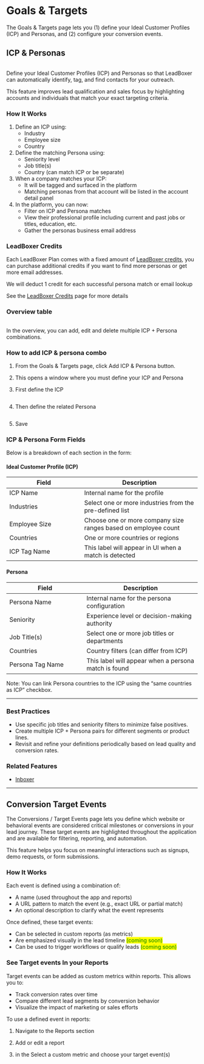 # Goals & Targets

The Goals & Targets page lets you (1) define your Ideal Customer Profiles (ICP) and Personas, and (2) configure your conversion events.

## ICP & Personas

<figure><img src="../../.gitbook/assets/SCR-20250605-lfjo.png" alt=""><figcaption></figcaption></figure>

Define your Ideal Customer Profiles (ICP) and Personas so that LeadBoxer can automatically identify, tag, and find contacts for your outreach.

This feature improves lead qualification and sales focus by highlighting accounts and individuals that match your exact targeting criteria.

### How It Works

1. Define an ICP using:
   * Industry
   * Employee size
   * Country
2. Define the matching Persona using:
   * Seniority level
   * Job title(s)
   * Country (can match ICP or be separate)
3. When a company matches your ICP:
   * It will be tagged and surfaced in the platform
   * Matching personas from that account will be listed in the account detail panel
4. In the platform, you can now:
   * Filter on ICP and Persona matches
   * View their professional profile including current and past jobs or titles, education, etc.
   * Gather the personas business email address&#x20;

### LeadBoxer Credits

Each LeadBoxer Plan comes with a fixed amount of [LeadBoxer credits](leadboxer-credits.md), you can purchase additional credits if you want to find more personas or get more email addresses.

We will deduct 1 credit for each successful persona match or email lookup

See the [LeadBoxer Credits](leadboxer-credits.md) page for more details

### Overview table

<figure><img src="../../.gitbook/assets/SCR-20250605-lddc.png" alt=""><figcaption></figcaption></figure>

In the overview, you can add, edit and delete multiple ICP + Persona combinations.

### How to add ICP & persona combo

1. From the Goals & Targets page, click Add ICP & Persona button.
2. This opens a window where you must define your ICP and Persona
3.  First define the ICP

    <figure><img src="../../.gitbook/assets/SCR-20250605-klcq.png" alt=""><figcaption></figcaption></figure>
4.  Then define the related Persona

    <figure><img src="../../.gitbook/assets/SCR-20250605-lgyw.png" alt=""><figcaption></figcaption></figure>
5. Save

### ICP & Persona Form Fields

Below is a breakdown of each section in the form:

#### Ideal Customer Profile (ICP)

<table><thead><tr><th width="181.1519775390625">Field</th><th>Description</th></tr></thead><tbody><tr><td>ICP Name</td><td>Internal name for the profile</td></tr><tr><td>Industries</td><td>Select one or more industries from the pre-defined list</td></tr><tr><td>Employee Size</td><td>Choose one or more company size ranges based on employee count</td></tr><tr><td>Countries</td><td>One or more countries or regions</td></tr><tr><td>ICP Tag Name</td><td>This label will appear in UI when a match is detected</td></tr></tbody></table>

#### Persona

<table><thead><tr><th width="187.28125">Field</th><th>Description</th></tr></thead><tbody><tr><td>Persona Name</td><td>Internal name for the persona configuration</td></tr><tr><td>Seniority</td><td>Experience level or decision-making authority</td></tr><tr><td>Job Title(s)</td><td>Select one or more job titles or departments </td></tr><tr><td>Countries</td><td>Country filters (can differ from ICP)</td></tr><tr><td>Persona Tag Name</td><td>This label will appear when a persona match is found</td></tr></tbody></table>

Note: You can link Persona countries to the ICP using the “same countries as ICP” checkbox.

***

### Best Practices

* Use specific job titles and seniority filters to minimize false positives.
* Create multiple ICP + Persona pairs for different segments or product lines.
* Revisit and refine your definitions periodically based on lead quality and conversion rates.

### Related Features

* [Inboxer](../inboxer.md)

***

## Conversion Target Events

The Conversions / Target Events page lets you define which website or behavioral events are considered critical milestones or conversions in your lead journey. These target events are highlighted throughout the application and are available for filtering, reporting, and automation.

This feature helps you focus on meaningful interactions such as signups, demo requests, or form submissions.

### How It Works

Each event is defined using a combination of:

* A name (used throughout the app and reports)
* A URL pattern to match the event (e.g., exact URL or partial match)
* An optional description to clarify what the event represents

Once defined, these target events:

* Can be selected in custom reports (as metrics)
* Are emphasized visually in the lead timeline <mark style="color:green;">(coming soon)</mark>
* Can be used to trigger workflows or qualify leads <mark style="color:green;">(coming soon)</mark>

### See Target events In your Reports

Target events can be added as custom metrics within reports. This allows you to:

* Track conversion rates over time
* Compare different lead segments by conversion behavior
* Visualize the impact of marketing or sales efforts

To use a defined event in reports:

1. Navigate to the Reports section
2. Add or edit a report
3.  in the Select a custom metric and choose your target event(s)&#x20;

    <div align="left"><figure><img src="../../.gitbook/assets/SCR-20250605-lnxc.png" alt=""><figcaption></figcaption></figure></div>
